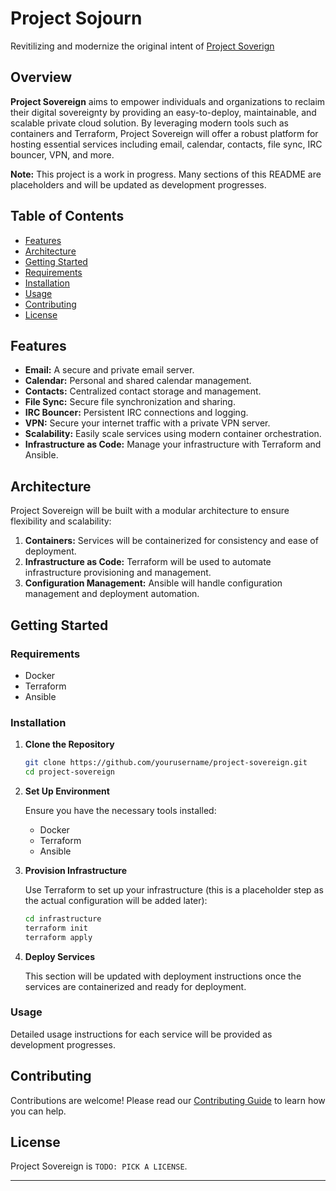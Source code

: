 # Project Sojourn
Revitilizing and modernize the original intent of  [Project Soverign](https://github.com/sovereign/sovereign)
## Overview

**Project Sovereign** aims to empower individuals and organizations to reclaim their digital sovereignty by providing an easy-to-deploy, maintainable, and scalable private cloud solution. By leveraging modern tools such as containers and Terraform, Project Sovereign will offer a robust platform for hosting essential services including email, calendar, contacts, file sync, IRC bouncer, VPN, and more.

**Note:** This project is a work in progress. Many sections of this README are placeholders and will be updated as development progresses.

## Table of Contents

- [Features](#features)
- [Architecture](#architecture)
- [Getting Started](#getting-started)
- [Requirements](#requirements)
- [Installation](#installation)
- [Usage](#usage)
- [Contributing](#contributing)
- [License](#license)

## Features

- **Email:** A secure and private email server.
- **Calendar:** Personal and shared calendar management.
- **Contacts:** Centralized contact storage and management.
- **File Sync:** Secure file synchronization and sharing.
- **IRC Bouncer:** Persistent IRC connections and logging.
- **VPN:** Secure your internet traffic with a private VPN server.
- **Scalability:** Easily scale services using modern container orchestration.
- **Infrastructure as Code:** Manage your infrastructure with Terraform and Ansible.

## Architecture

Project Sovereign will be built with a modular architecture to ensure flexibility and scalability:

1. **Containers:** Services will be containerized for consistency and ease of deployment.
2. **Infrastructure as Code:** Terraform will be used to automate infrastructure provisioning and management.
3. **Configuration Management:** Ansible will handle configuration management and deployment automation.

## Getting Started

### Requirements

- Docker
- Terraform
- Ansible

### Installation

1. **Clone the Repository**

   ```bash
   git clone https://github.com/yourusername/project-sovereign.git
   cd project-sovereign
   ```

2. **Set Up Environment**

   Ensure you have the necessary tools installed:
   - Docker
   - Terraform
   - Ansible

3. **Provision Infrastructure**

   Use Terraform to set up your infrastructure (this is a placeholder step as the actual configuration will be added later):

   ```bash
   cd infrastructure
   terraform init
   terraform apply
   ```

4. **Deploy Services**

   This section will be updated with deployment instructions once the services are containerized and ready for deployment.

### Usage

Detailed usage instructions for each service will be provided as development progresses.

## Contributing

Contributions are welcome! Please read our [Contributing Guide](CONTRIBUTING.md) to learn how you can help.

## License

Project Sovereign is `TODO: PICK A LICENSE`.

---
